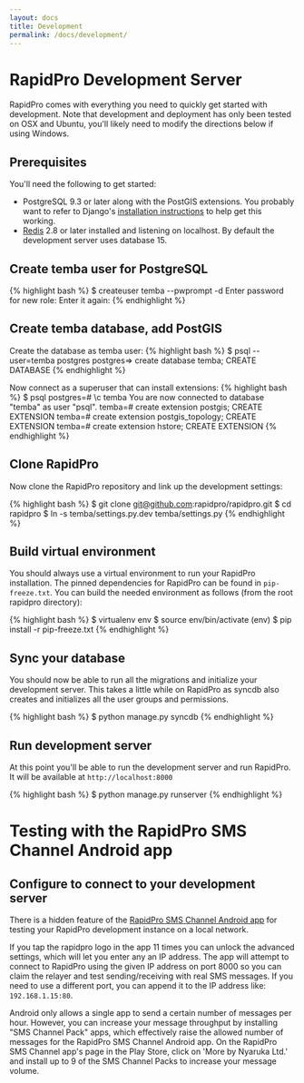 ```yaml
---
layout: docs
title: Development
permalink: /docs/development/
---
```


# RapidPro Development Server

RapidPro comes with everything you need to quickly get started with
development. Note that development and deployment has only been tested on OSX
and Ubuntu, you'll likely need to modify the directions below if using Windows.

## Prerequisites

You'll need the following to get started:

 * PostgreSQL 9.3 or later along with the PostGIS extensions. You probably want
   to refer to Django's [installation instructions](https://docs.djangoproject.com/en/dev/ref/contrib/gis/install/postgis/)
   to help get this working.
 * [Redis](https://redis.io) 2.8 or later installed and listening on localhost.
   By default the development server uses database 15.

## Create temba user for PostgreSQL

{% highlight bash %}
$ createuser temba --pwprompt -d
Enter password for new role:
Enter it again:
{% endhighlight %}

## Create temba database, add PostGIS

Create the database as temba user:
{% highlight bash %}
$ psql --user=temba postgres
postgres=> create database temba;
CREATE DATABASE
{% endhighlight %}

Now connect as a superuser that can install extensions:
{% highlight bash %}
$ psql
postgres=# \c temba
You are now connected to database "temba" as user "psql".
temba=# create extension postgis;
CREATE EXTENSION
temba=# create extension postgis_topology;
CREATE EXTENSION
temba=# create extension hstore;
CREATE EXTENSION
{% endhighlight %}

## Clone RapidPro

Now clone the RapidPro repository and link up the development settings:

{% highlight bash %}
$ git clone git@github.com:rapidpro/rapidpro.git
$ cd rapidpro
$ ln -s temba/settings.py.dev temba/settings.py
{% endhighlight %}

## Build virtual environment

You should always use a virtual environment to run your RapidPro installation. The
pinned dependencies for RapidPro can be found in ```pip-freeze.txt```. You can
build the needed environment as follows (from the root rapidpro directory):

{% highlight bash %}
$ virtualenv env
$ source env/bin/activate
(env) $ pip install -r pip-freeze.txt
{% endhighlight %}

## Sync your database

You should now be able to run all the migrations and initialize your development
server. This takes a little while on RapidPro as syncdb also creates and
initializes all the user groups and permissions.

{% highlight bash %}
$ python manage.py syncdb
{% endhighlight %}

## Run development server

At this point you'll be able to run the development server and run RapidPro. It
will be available at ```http://localhost:8000```

{% highlight bash %}
$ python manage.py runserver
{% endhighlight %}


# Testing with the RapidPro SMS Channel Android app

## Configure to connect to your development server

There is a hidden feature of the [RapidPro SMS Channel Android app](https://github.com/rapidpro/android-channel) for testing your
RapidPro development instance on a local network.

If you tap the rapidpro logo in the app 11 times you can unlock the advanced settings,
which will let you enter any an IP address. The app will attempt to connect to RapidPro
using the given IP address on port 8000 so you can claim the relayer and test
sending/receiving with real SMS messages. If you need to use a different port, you can
append it to the IP address like: ```192.168.1.15:80```.

Android only allows a single app to send a certain number of messages per hour.
However, you can increase your message throughput by installing "SMS Channel Pack" apps,
which effectively raise the allowed number of messages for the RapidPro SMS Channel Android app.
On the RapidPro SMS Channel app's page in the Play Store, click on 'More by Nyaruka Ltd.' and
install up to 9 of the SMS Channel Packs to increase your message volume.
